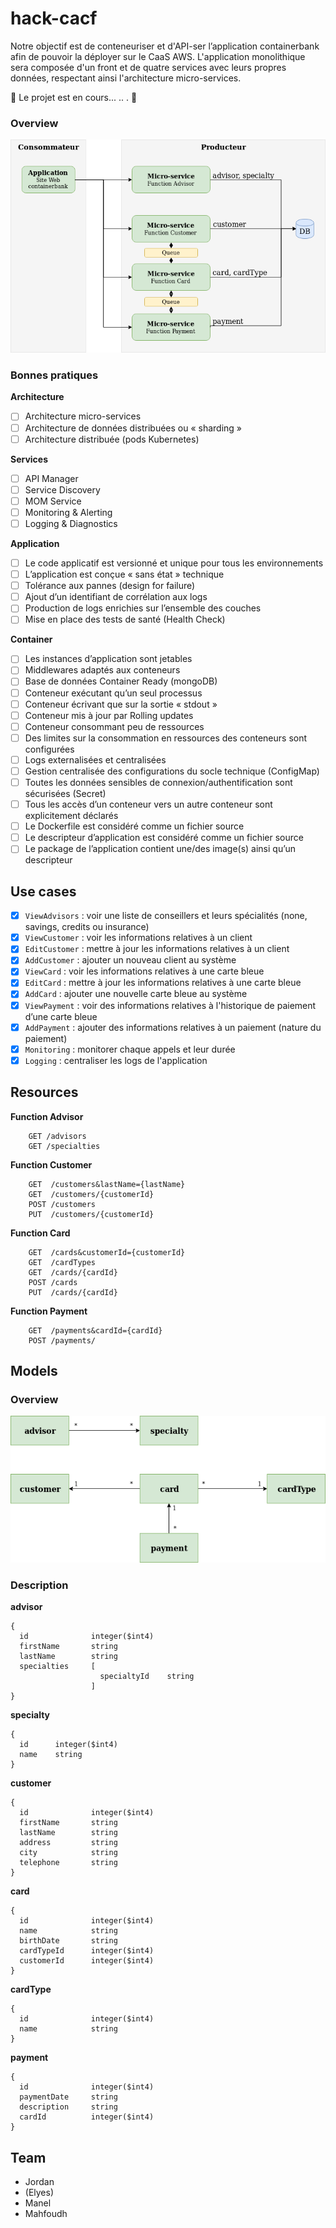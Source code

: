 # hack-cacf

Notre objectif est de conteneuriser et d'API-ser l’application containerbank afin de pouvoir la déployer sur le CaaS AWS. L'application monolithique sera composée d'un front et de quatre services avec leurs propres données, respectant ainsi l'architecture micro-services.

:construction: Le projet est en cours... .. .  :construction:

### Overview 
<img src="https://raw.githubusercontent.com/cacf-team/hack-cacf/master/readme_applications-overview.png"
     alt="Applications overview" />

### Bonnes pratiques
**Architecture**
- [ ] Architecture micro-services
- [ ] Architecture de données distribuées ou « sharding »
- [ ] Architecture distribuée (pods Kubernetes)

**Services**
- [ ] API Manager
- [ ] Service Discovery
- [ ] MOM Service
- [ ] Monitoring & Alerting
- [ ] Logging & Diagnostics

**Application**
- [ ] Le code applicatif est versionné et unique pour tous les environnements
- [ ] L’application est conçue « sans état » technique
- [ ] Tolérance aux pannes (design for failure)
- [ ] Ajout d’un identifiant de corrélation aux logs
- [ ] Production de logs enrichies sur l’ensemble des couches
- [ ] Mise en place des tests de santé (Health Check)

**Container**
- [ ] Les instances d’application sont jetables
- [ ] Middlewares adaptés aux conteneurs
- [ ] Base de données Container Ready (mongoDB)
- [ ] Conteneur exécutant qu’un seul processus
- [ ] Conteneur écrivant que sur la sortie « stdout »
- [ ] Conteneur mis à jour par Rolling updates
- [ ] Conteneur consommant peu de ressources
- [ ] Des limites sur la consommation en ressources des conteneurs sont configurées
- [ ] Logs externalisées et centralisées
- [ ] Gestion centralisée des configurations du socle technique (ConfigMap)
- [ ] Toutes les données sensibles de connexion/authentification sont sécurisées (Secret)
- [ ] Tous les accès d’un conteneur vers un autre conteneur sont explicitement déclarés
- [ ] Le Dockerfile est considéré comme un fichier source
- [ ] Le descripteur d’application est considéré comme un fichier source
- [ ] Le package de l’application contient une/des image(s) ainsi qu’un descripteur

## Use cases

- [X] `ViewAdvisors` : voir une liste de conseillers et leurs spécialités (none, savings, credits ou insurance)<br/>
- [X] `ViewCustomer` : voir les informations relatives à un client<br/>
- [X] `EditCustomer` : mettre à jour les informations relatives à un client<br/>
- [X] `AddCustomer` : ajouter un nouveau client au système<br/>
- [X] `ViewCard` : voir les informations relatives à une carte bleue<br/>
- [X] `EditCard` : mettre à jour les informations relatives à une carte bleue<br/>
- [X] `AddCard` : ajouter une nouvelle carte bleue au système<br/>
- [X] `ViewPayment` : voir des informations relatives à l'historique de paiement d’une carte bleue<br/>
- [X] `AddPayment` : ajouter des informations relatives à un paiement (nature du paiement)<br/>
- [X] `Monitoring` : monitorer chaque appels et leur durée<br/>
- [X] `Logging` : centraliser les logs de l'application

## Resources

**Function Advisor**
```
    GET /advisors
    GET /specialties
```

**Function Customer**
```
    GET  /customers&lastName={lastName}
    GET  /customers/{customerId}
    POST /customers
    PUT  /customers/{customerId}
```

**Function Card**
```
    GET  /cards&customerId={customerId}
    GET  /cardTypes
    GET  /cards/{cardId}
    POST /cards
    PUT  /cards/{cardId}
```

**Function Payment**
```
    GET  /payments&cardId={cardId}
    POST /payments/
```



## Models

### Overview 
<img src="https://raw.githubusercontent.com/cacf-team/hack-cacf/master/readme_models-overview.png"
     alt="Models overview" />

### Description

**advisor**
```
{
  id              integer($int4)
  firstName       string
  lastName        string
  specialties     [
                    specialtyId    string
                  ]
}
```

**specialty**
```
{
  id      integer($int4)
  name    string
}
```

**customer**
```
{
  id              integer($int4)
  firstName       string
  lastName        string
  address         string
  city            string
  telephone       string
}
```

**card**
```
{
  id              integer($int4)
  name            string
  birthDate       string
  cardTypeId      integer($int4)
  customerId      integer($int4)
}
```

**cardType**
```
{
  id              integer($int4)
  name            string
}
```

**payment**
```
{
  id              integer($int4)
  paymentDate     string
  description     string
  cardId          integer($int4)
}
```


## Team 

- Jordan
- (Elyes)
- Manel
- Mahfoudh
